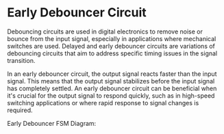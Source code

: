 # Early Debouncer Circuit

Debouncing circuits are used in digital electronics to remove noise or bounce from the input signal, especially in applications where mechanical switches are used. Delayed and early debouncer circuits are variations of debouncing circuits that aim to address specific timing issues in the signal transition.

In an early debouncer circuit, the output signal reacts faster than the input signal. This means that the output signal stabilizes before the input signal has completely settled. An early debouncer circuit can be beneficial when it's crucial for the output signal to respond quickly, such as in high-speed switching applications or where rapid response to signal changes is required.

Early Debouncer FSM Diagram:
